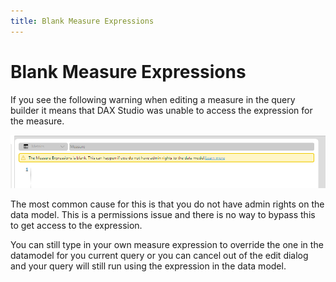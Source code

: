 ```yaml
---
title: Blank Measure Expressions
---
```


# Blank Measure Expressions

If you see the following warning when editing a measure in the query builder it means that DAX Studio was unable to access the expression for the measure. 

![](./blank-measure-expressions.png)

The most common cause for this is that you do not have admin rights on the data model. This is a permissions issue and there is no way to bypass this to get access to the expression. 

You can still type in your own measure expression to override the one in the datamodel for you current query or you can cancel out of the edit dialog and your query will still run using the expression in the data model.